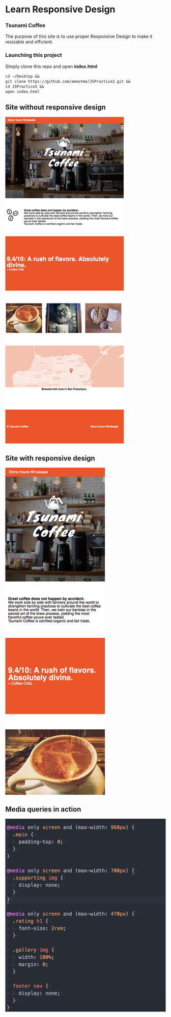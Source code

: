 # Learn Responsive Design

### Tsunami Coffee

The purpose of this site is to use proper Responsive Design to make it
resizable and efficient.

### Launching this project

Simply clone this repo and open **index.html**

```
cd ~/Desktop &&
git clone https://github.com/amnotme/JSPractice2.git &&
cd JSPractice2 &&
open index.html
```
## Site **without** responsive design

![Not Responsive](assets/Regular_1.png)

## Site **with** responsive design

![Responsive](assets/Responsive_1.png)

## Media queries in action

![Media Queries](assets/Media_Query_1.png)
